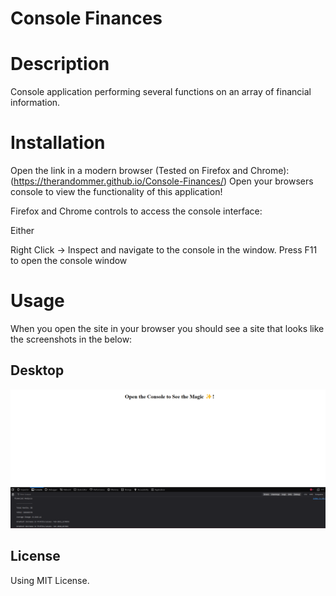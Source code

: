 # Console Finances

# Description

Console application performing several functions on an array of financial information.
 
# Installation

Open the link in a modern browser (Tested on Firefox and Chrome): (https://therandommer.github.io/Console-Finances/)
Open your browsers console to view the functionality of this application!

Firefox and Chrome controls to access the console interface:

Either

Right Click -> Inspect and navigate to the console in the window.
Press F11 to open the console window

# Usage

When you open the site in your browser you should see a site that looks like the screenshots in the below:

## Desktop

![desktop1](Submission/Website.png)

## License

Using MIT License.